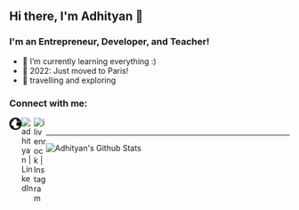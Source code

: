 ## Hi there, I'm Adhityan 👋

### I'm an Entrepreneur, Developer, and Teacher!
- 🌱 I’m currently learning everything :)
- 🥅 2022: Just moved to Paris!
- 🔭 travelling and exploring

### Connect with me:

[<img align="left" alt="adhityan.com" width="22px" src="https://raw.githubusercontent.com/iconic/open-iconic/master/svg/globe.svg" />][website]
[<img align="left" alt="adhityan | LinkedIn" width="22px" src="https://cdn.jsdelivr.net/npm/simple-icons@v3/icons/linkedin.svg" />][linkedin]
[<img align="left" alt="ilivenrock | Instagram" width="22px" src="https://cdn.jsdelivr.net/npm/simple-icons@v3/icons/instagram.svg" />][instagram]

<br />

---

<img align="left" alt="Adhityan's Github Stats" src="https://github-readme-stats.vercel.app/api?username=adhityan&show_icons=true&hide_border=true&hide=stars" />

[website]: https://adhityan.com
[instagram]: https://instagram.com/ilivenrock
[linkedin]: https://linkedin.com/in/adhityan
[twitter]: https://twitter.com/kvadhityan
[GC]: http://gamechange.com
